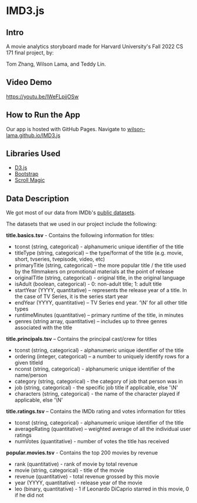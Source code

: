 # IMD3.js

## Intro

A movie analytics storyboard made for Harvard University's Fall 2022 CS 171 final project, by:

Tom Zhang, Wilson Lama, and Teddy Lin.

## Video Demo

https://youtu.be/lWeFLpjjOSw

## How to Run the App

Our app is hosted with GitHub Pages. Navigate to [wilson-lama.github.io/IMD3.js](https://wilson-lama.github.io/IMD3.js)

## Libraries Used

- [D3.js](https://d3js.org/)
- [Bootstrap](https://getbootstrap.com/)
- [Scroll Magic](https://scrollmagic.io/)

## Data Description

We got most of our data from IMDb's [public datasets](https://www.imdb.com/interfaces/).

The datasets that we used in our project include the following:

**title.basics.tsv** - Contains the following information for titles: 
- tconst (string, categorical) - alphanumeric unique identifier of the title
- titleType (string, categorical) – the type/format of the title (e.g. movie, short, tvseries, tvepisode, video, etc)
- primaryTitle (string, categorical) – the more popular title / the title used by the filmmakers on promotional materials at the point of release
- originalTitle (string, categorical) - original title, in the original language
- isAdult (boolean, categorical) - 0: non-adult title; 1: adult title
- startYear (YYYY, quantitative) – represents the release year of a title. In the case of TV Series, it is the series start year 
- endYear (YYYY, quantitative) – TV Series end year. ‘\N’ for all other title types
- runtimeMinutes (quantitative) – primary runtime of the title, in minutes
- genres (string array, quantitative) – includes up to three genres associated with the title

**title.principals.tsv** – Contains the principal cast/crew for titles
- tconst (string, categorical) - alphanumeric unique identifier of the title
- ordering (integer, categorical) – a number to uniquely identify rows for a given titleId
- nconst (string, categorical) - alphanumeric unique identifier of the name/person
- category (string, categorical) - the category of job that person was in
- job (string, categorical) - the specific job title if applicable, else '\N'
- characters (string, categorical) - the name of the character played if applicable, else '\N'

**title.ratings.tsv** – Contains the IMDb rating and votes information for titles 
- tconst (string, categorical) - alphanumeric unique identifier of the title
- averageRating (quantitative) – weighted average of all the individual user ratings
- numVotes (quantitative) - number of votes the title has received
                                                                     
**popular.movies.tsv** - Contains the top 200 movies by revenue
- rank (quantitative) - rank of movie by total revenue
- movie (string, categorical) - title of the movie
- revenue (quantitative) - total revenue grossed by this movie
- year (YYYY, quantitative) - release year of the movie
- leo (binary, quantitative) - 1 if Leonardo DiCaprio starred in this movie, 0 if he did not
